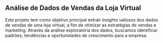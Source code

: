 ## Análise de Dados de Vendas da Loja Virtual

Este projeto tem como objetivo principal extrair insights valiosos dos dados de vendas de uma loja virtual, a fim de otimizar as estratégias de vendas e marketing. Através da análise exploratória dos dados, buscamos identificar padrões, tendências e oportunidades de crescimento para a empresa.
